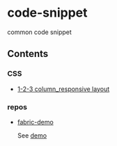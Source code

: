 # code-snippet
common code snippet

## Contents

### CSS
- [1-2-3 column_responsive layout](./css/1-2-3_column_responsive_layout.html)

### repos

- [fabric-demo](./repos/fabric-demo/index.html) 

  See [demo](https://lancezhu.github.io/fabric-demo/index.html)

